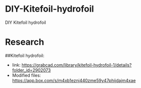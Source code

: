 # DIY-Kitefoil-hydrofoil
DIY Kitefoil hydrofoil

# Research 

##Kitefoil hydrofoil:

- link: https://grabcad.com/library/kitefoil-hydrofoil-1/details?folder_id=2902073
- Modified files: https://app.box.com/s/m4xb1eznj440zme59y47phijdajm4xae
